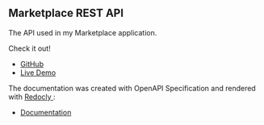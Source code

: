 ## Marketplace REST API

The API used in my Marketplace application.

Check it out!

-   [GitHub](https://github.com/jorgejimenezQ/angular-marketplace)
-   [Live Demo](https://jorge-marketplace.web.app/products/list)

The documentation was created with OpenAPI Specification and rendered
with [ Redocly ](https://redocly.com):

-   [Documentation](https://market-api-tuc6.onrender.com/api/docs)
